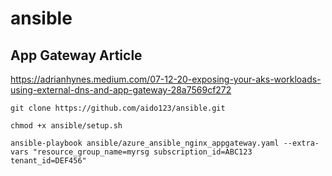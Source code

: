# ansible

## App Gateway Article

https://adrianhynes.medium.com/07-12-20-exposing-your-aks-workloads-using-external-dns-and-app-gateway-28a7569cf272

```
git clone https://github.com/aido123/ansible.git

chmod +x ansible/setup.sh

ansible-playbook ansible/azure_ansible_nginx_appgateway.yaml --extra-vars "resource_group_name=myrsg subscription_id=ABC123 tenant_id=DEF456"
```

    

